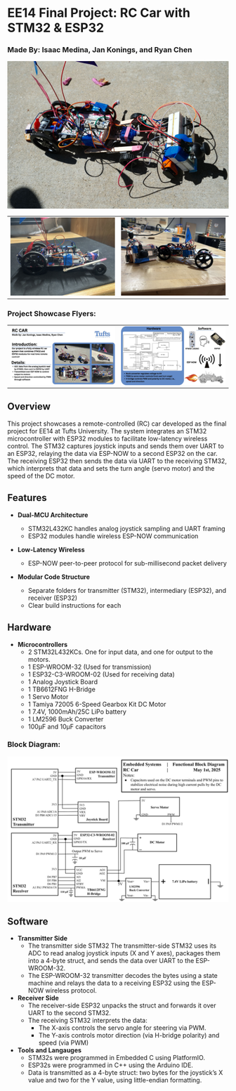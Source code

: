 # EE14 Final Project: RC Car with STM32 & ESP32
### Made By: Isaac Medina, Jan Konings, and Ryan Chen

![The Car Itself](images/D922B4D1-402D-464D-BAD7-3A559D55D4E8.jpeg)

<table>
  <tr>
    <td><img src="images/IMG_6138.jpeg" alt="The Car Itself" width="600"/></td>
    <td><img src="images/IMG_5365.jpeg" alt="Car and Remote Control" width="600"/></td>
  </tr>
</table>

### Project Showcase Flyers:
<table>
  <tr>
    <td><img src="images/RC-Car-Handout.jpg" alt=First Page Flyer"" width="800"/></td>
    <td><img src="images/RC-Car-Handout-2.jpeg" alt="Second Page Flyer" width="800ß"/></td>
  </tr>
</table>

## Overview

This project showcases a remote-controlled (RC) car developed as the final project for EE14 at Tufts University. The system integrates an STM32 microcontroller with ESP32 modules to facilitate low-latency wireless control. The STM32 captures joystick inputs and sends them over UART to an ESP32, relaying the data via ESP-NOW to a second ESP32 on the car. The receiving ESP32 then sends the data via UART to the receiving STM32, which interprets that data and sets the turn angle (servo motor) and the speed of the DC motor. 



## Features

- **Dual-MCU Architecture**  
  - STM32L432KC handles analog joystick sampling and UART framing  
  - ESP32 modules handle wireless ESP-NOW communication  

- **Low-Latency Wireless**  
  - ESP-NOW peer-to-peer protocol for sub-millisecond packet delivery  

- **Modular Code Structure**  
  - Separate folders for transmitter (STM32), intermediary (ESP32), and receiver (ESP32)  
  - Clear build instructions for each  

## Hardware
- **Microcontrollers**
  - 2 STM32L432KCs. One for input data, and one for output to the motors.
  - 1 ESP-WROOM-32 (Used for transmission)
  - 1 ESP32-C3-WROOM-02 (Used for receiving data)
  - 1 Analog Joystick Board
  - 1 TB6612FNG H-Bridge
  - 1 Servo Motor
  - 1 Tamiya 72005 6-Speed Gearbox Kit DC Motor
  - 1 7.4V, 1000mAh/25C LiPo battery
  - 1 LM2596 Buck Converter
  - 100µF and 10µF capacitors
  
### Block Diagram:
![Block Diagram](images/Block-Diagram.jpg)

## Software
- **Transmitter Side**
  - The transmitter side STM32 The transmitter-side STM32 uses its ADC to read analog joystick inputs (X and Y axes), packages them into a 4-byte struct, and sends the data over UART to the ESP- 
    WROOM-32.
  - The ESP-WROOM-32 transmitter decodes the bytes using a state machine and relays the data to a receiving ESP32 using the ESP-NOW wireless protocol.
- **Receiver Side**
  - The receiver-side ESP32 unpacks the struct and forwards it over UART to the second STM32.
  - The receiving STM32 interprets the data:
    - The X-axis controls the servo angle for steering via PWM.
    - The Y-axis controls motor direction (via H-bridge polarity) and speed (via PWM)
- **Tools and Langauges**
  - STM32s were programmed in Embedded C using PlatformIO.
  -  ESP32s were programmed in C++ using the Arduino IDE.
  -  Data is transmitted as a 4-byte struct: two bytes for the joystick’s X value and two for the Y value, using little-endian formatting.



